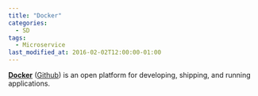 ```yaml
---
title: "Docker"
categories:
  - SD
tags:
  - Microservice
last_modified_at: 2016-02-02T12:00:00-01:00
---
```


**[Docker](https://www.docker.com/)** ([Github](https://github.com/docker)) is an open platform for developing, shipping, and running applications.

